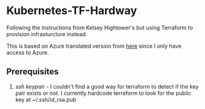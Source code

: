 # Kubernetes-TF-Hardway

Following the instructions from Kelsey Hightower's but using
Terraform to provision infrasturcture instead.

This is based on Azure translated version from [here](https://github.com/ivanfioravanti/kubernetes-the-hard-way-on-azure/blob/master/docs/03-compute-resources.md)
since I only have access to Azure.

## Prerequisites
1. *ssh keypair* - I couldn't find a good way for terraform to detect
if the key pair exists or not.  I currently hardcode terraform to
look for the public key at ~/.ssh/id_rsa.pub

